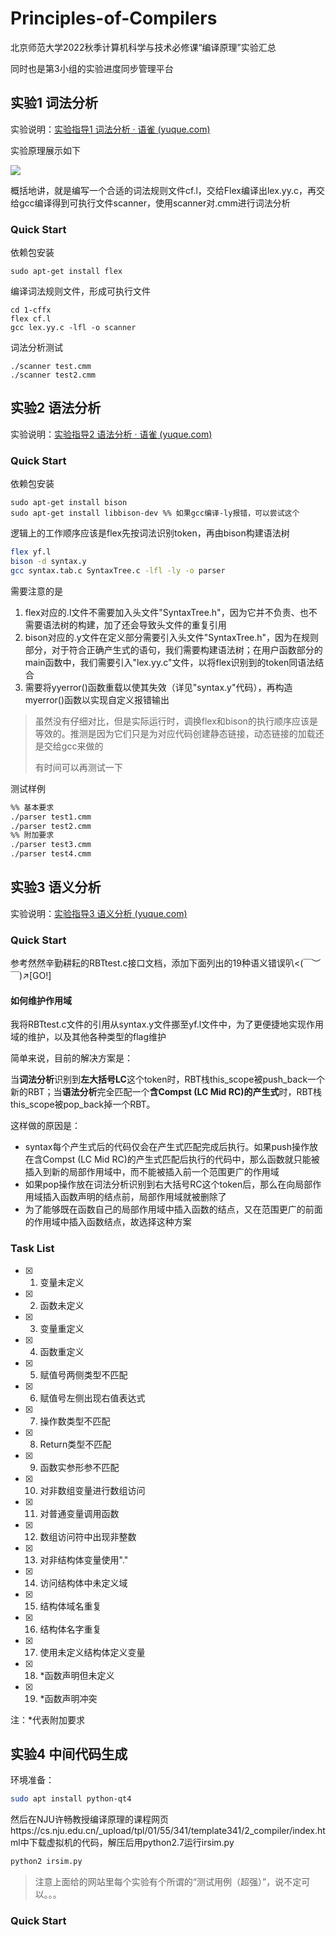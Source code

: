 # Principles-of-Compilers

北京师范大学2022秋季计算机科学与技术必修课“编译原理”实验汇总

同时也是第3小组的实验进度同步管理平台

## 实验1 词法分析

实验说明：[实验指导1 词法分析 · 语雀 (yuque.com)](https://www.yuque.com/huolihang/byyl22/vig4x3)

实验原理展示如下

<img src="https://pic002.cnblogs.com/images/2011/274814/2011101021413730.jpg">

概括地讲，就是编写一个合适的词法规则文件cf.l，交给Flex编译出lex.yy.c，再交给gcc编译得到可执行文件scanner，使用scanner对.cmm进行词法分析

### Quick Start

依赖包安装

```shell
sudo apt-get install flex
```

编译词法规则文件，形成可执行文件

```shell
cd 1-cffx
flex cf.l
gcc lex.yy.c -lfl -o scanner
```

词法分析测试

```shell
./scanner test.cmm
./scanner test2.cmm
```

## 实验2 语法分析

实验说明：[实验指导2 语法分析 · 语雀 (yuque.com)](https://www.yuque.com/huolihang/byyl22/lnu277#85d436d7)

### Quick Start

依赖包安装

```shell
sudo apt-get install bison
sudo apt-get install libbison-dev %% 如果gcc编译-ly报错，可以尝试这个
```

逻辑上的工作顺序应该是flex先按词法识别token，再由bison构建语法树

```sh
flex yf.l
bison -d syntax.y
gcc syntax.tab.c SyntaxTree.c -lfl -ly -o parser
```

需要注意的是

1.   flex对应的.l文件不需要加入头文件"SyntaxTree.h"，因为它并不负责、也不需要语法树的构建，加了还会导致头文件的重复引用
2.   bison对应的.y文件在定义部分需要引入头文件"SyntaxTree.h"，因为在规则部分，对于符合正确产生式的语句，我们需要构建语法树；在用户函数部分的main函数中，我们需要引入"lex.yy.c"文件，以将flex识别到的token同语法结合
3.   需要将yyerror()函数重载以使其失效（详见"syntax.y"代码），再构造myerror()函数以实现自定义报错输出

>   虽然没有仔细对比，但是实际运行时，调换flex和bison的执行顺序应该是等效的。推测是因为它们只是为对应代码创建静态链接，动态链接的加载还是交给gcc来做的
>
>   有时间可以再测试一下

测试样例

```sh
%% 基本要求
./parser test1.cmm
./parser test2.cmm
%% 附加要求
./parser test3.cmm
./parser test4.cmm
```

## 实验3 语义分析

实验说明：[实验指导3 语义分析 (yuque.com)](https://www.yuque.com/huolihang/byyl22/vq9hen#e44cad04)

### Quick Start

参考然然辛勤耕耘的RBTtest.c接口文档，添加下面列出的19种语义错误叭<(￣︶￣)↗[GO!]

#### 如何维护作用域

我将RBTtest.c文件的引用从syntax.y文件挪至yf.l文件中，为了更便捷地实现作用域的维护，以及其他各种类型的flag维护

简单来说，目前的解决方案是：

当**词法分析**识别到**左大括号LC**这个token时，RBT栈this_scope被push_back一个新的RBT；当**语法分析**完全匹配一个**含Compst (LC Mid RC)的产生式**时，RBT栈this_scope被pop_back掉一个RBT。

这样做的原因是：

-   syntax每个产生式后的代码仅会在产生式匹配完成后执行。如果push操作放在含Compst (LC Mid RC)的产生式匹配后执行的代码中，那么函数就只能被插入到新的局部作用域中，而不能被插入前一个范围更广的作用域
-   如果pop操作放在词法分析识别到右大括号RC这个token后，那么在向局部作用域插入函数声明的结点前，局部作用域就被删除了
-   为了能够既在函数自己的局部作用域中插入函数的结点，又在范围更广的前面的作用域中插入函数结点，故选择这种方案

### Task List

-   [x] 1.   变量未定义
-   [x] 2.   函数未定义
-   [x] 3.   变量重定义
-   [x] 4.   函数重定义
-   [x] 5.   赋值号两侧类型不匹配
-   [x] 6.   赋值号左侧出现右值表达式
-   [x] 7.   操作数类型不匹配
-   [x] 8.   Return类型不匹配
-   [x] 9.   函数实参形参不匹配
-   [x] 10.   对非数组变量进行数组访问
-   [x] 11.   对普通变量调用函数
-   [x] 12.   数组访问符中出现非整数
-   [x] 13.   对非结构体变量使用"."
-   [x] 14.   访问结构体中未定义域
-   [x] 15.   结构体域名重复
-   [x] 16.   结构体名字重复
-   [x] 17.   使用未定义结构体定义变量
-   [x] 18.   *函数声明但未定义
-   [x] 19.   *函数声明冲突

注：*代表附加要求

## 实验4 中间代码生成

环境准备：

```sh
sudo apt install python-qt4
```

然后在NJU许畅教授编译原理的课程网页https://cs.nju.edu.cn/_upload/tpl/01/55/341/template341/2_compiler/index.html中下载虚拟机的代码，解压后用python2.7运行irsim.py

```sh
python2 irsim.py
```

>   注意上面给的网站里每个实验有个所谓的“测试用例（超强）”，说不定可以。。。

### Quick Start

